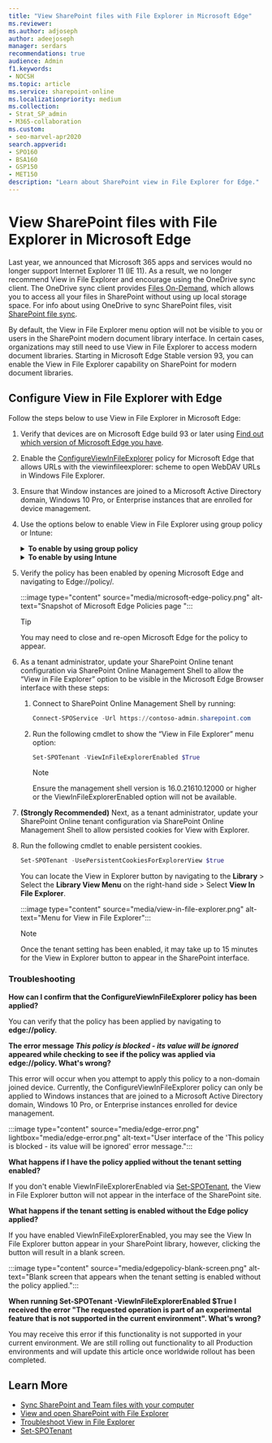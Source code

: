 ```yaml
---
title: "View SharePoint files with File Explorer in Microsoft Edge"
ms.reviewer: 
ms.author: adjoseph
author: adeejoseph
manager: serdars
recommendations: true
audience: Admin
f1.keywords:
- NOCSH
ms.topic: article
ms.service: sharepoint-online
ms.localizationpriority: medium
ms.collection:  
- Strat_SP_admin
- M365-collaboration
ms.custom:
- seo-marvel-apr2020
search.appverid:
- SPO160
- BSA160
- GSP150
- MET150
description: "Learn about SharePoint view in File Explorer for Edge."
---
```


# View SharePoint files with File Explorer in Microsoft Edge

Last year, we announced that Microsoft 365 apps and services would no longer support Internet Explorer 11 (IE 11). As a result, we no longer recommend View in File Explorer and encourage using the OneDrive sync client. The OneDrive sync client provides [Files On-Demand](https://support.office.com/article/0e6860d3-d9f3-4971-b321-7092438fb38e), which allows you to access all your files in SharePoint without using up local storage space. For info about using OneDrive to sync SharePoint files, visit [SharePoint file sync](sharepoint-sync.md).

By default, the View in File Explorer menu option will not be visible to you or users in the SharePoint modern document library interface. In certain cases, organizations may still need to use View in File Explorer to access modern document libraries. Starting in Microsoft Edge Stable version 93, you can enable the View in File Explorer capability on SharePoint for modern document libraries.

## Configure View in File Explorer with Edge

Follow the steps below to use View in File Explorer in Microsoft Edge:

1. Verify that devices are on Microsoft Edge build 93 or later using [Find out which version of Microsoft Edge you have](https://support.microsoft.com/en-us/microsoft-edge/find-out-which-version-of-microsoft-edge-you-have-c726bee8-c42e-e472-e954-4cf5123497eb).

2. Enable the [ConfigureViewInFileExplorer](/deployedge/microsoft-edge-policies#configureviewinfileexplorer) policy for Microsoft Edge that allows URLs with the viewinfileexplorer: scheme to open WebDAV URLs in Windows File Explorer.

3. Ensure that Window instances are joined to a Microsoft Active Directory domain, Windows 10 Pro, or Enterprise instances that are enrolled for device management.

4. Use the options below to enable View in File Explorer using group policy or Intune:

    <details>
        <summary><b>To enable by using group policy</b></summary>
    
    1. Configure Microsoft Edge policy settings by following the steps at [Configure Microsoft Edge policy settings on Windows](/deployedge/configure-microsoft-edge).

    2. Make sure you've downloaded the Microsoft Edge administrative template at [Download and deploy Microsoft Edge for business](https://www.microsoft.com/en-us/edge/business/download) or you may not see the policy listed.

    3. Once the template is downloaded, open the Group Policy Object Editor. Right-click **Administrative Templates** in the Computer Configuration or User Configuration node and select **Add/Remove Templates** and browse to the downloaded template.

    4. When applying the policy, ensure you update the domain to your tenant domain or use **sharepoint.com** if you plan on visiting multiple SharePoint tenants.

    5. Enabling the group policy may require a refresh of client group policy settings. After changing the group policy settings, refresh the settings. From a Command Prompt, enter **GPUpdate.exe /force**.
    
        Example below with the Group Policy value:

        `[{"cookies": ["rtFa", "FedAuth"], "domain": "sharepoint.com"}]`

        :::image type="content" source="media/edgepolicy-adeejoseph.png" alt-text="Enable Configure the View in File Explorer feature for SharePoint pages in Microsoft Edge":::
    
    </details>
    
    <details>
    <summary><b>To enable by using Intune</b></summary>
    
    - Configure Microsoft Edge policy settings by following the steps at [Configure Microsoft Edge policy settings with Microsoft Intune](/deployedge/configure-edge-with-intune).
    
    </details>

5. Verify the policy has been enabled by opening Microsoft Edge and navigating to Edge://policy/.

    :::image type="content" source="media/microsoft-edge-policy.png" alt-text="Snapshot of Microsoft Edge Policies page ":::

    > [!TIP]
    > You may need to close and re-open Microsoft Edge for the policy to appear.

6. As a tenant administrator, update your SharePoint Online tenant configuration via SharePoint Online Management Shell to allow the “View in File Explorer” option to be visible in the Microsoft Edge Browser interface with these steps:

    1. Connect to SharePoint Online Management Shell by running:

        ```PowerShell
        Connect-SPOService -Url https://contoso-admin.sharepoint.com
        ```

    1. Run the following cmdlet to show the “View in File Explorer” menu option:

        ```PowerShell
        Set-SPOTenant -ViewInFileExplorerEnabled $True
        ```
    
        > [!NOTE]
        > Ensure the management shell version is 16.0.21610.12000 or higher or the ViewInFileExplorerEnabled option will not be available.

7. **(Strongly Recommended)** Next, as a tenant administrator, update your SharePoint Online tenant configuration via SharePoint Online Management Shell to allow persisted cookies for View with Explorer.

1. Run the following cmdlet to enable persistent cookies.

    ```PowerShell
    Set-SPOTenant -UsePersistentCookiesForExplorerView $true
    ```

    You can locate the View in Explorer button by navigating to the **Library** >  Select the **Library View Menu** on the right-hand side > Select **View In File Explorer**.

    :::image type="content" source="media/view-in-file-explorer.png" alt-text="Menu for View in File Explorer":::

    > [!NOTE]
    > Once the tenant setting has been enabled, it may take up to 15 minutes for the View in Explorer button to appear in the SharePoint interface.

### Troubleshooting

**How can I confirm that the ConfigureViewInFileExplorer policy has been applied?**

You can verify that the policy has been applied by navigating to **edge://policy**.

**The error message *This policy is blocked - its value will be ignored* appeared while checking to see if the policy was applied via edge://policy. What's wrong?**

This error will occur when you attempt to apply this policy to a non-domain joined device. Currently, the ConfigureViewInFileExplorer policy can only be applied to Windows instances that are joined to a Microsoft Active Directory domain, Windows 10 Pro, or Enterprise instances enrolled for device management.

:::image type="content" source="media/edge-error.png" lightbox="media/edge-error.png" alt-text="User interface of the 'This policy is blocked - its value will be ignored' error message.":::

**What happens if I have the policy applied without the tenant setting enabled?**

If you don't enable ViewInFileExplorerEnabled via [Set-SPOTenant](/powershell/module/sharepoint-online/set-spotenant?view=sharepoint-ps), the View in File Explorer button will not appear in the interface of the SharePoint site.

**What happens if the tenant setting is enabled without the Edge policy applied?**

If you have enabled ViewInFileExplorerEnabled, you may see the View In File Explorer button appear in your SharePoint library, however, clicking the button will result in a blank screen.

:::image type="content" source="media/edgepolicy-blank-screen.png" alt-text="Blank screen that appears when the tenant setting is enabled without the policy applied.":::

**When running Set-SPOTenant -ViewInFileExplorerEnabled $True I received the error "The requested operation is part of an experimental feature that is not supported in the current environment". What's wrong?**

You may receive this error if this functionality is not supported in your current environment. We are still rolling out functionality to all Production environments and will update this article once worldwide rollout has been completed.

## Learn More

- [Sync SharePoint and Team files with your computer](https://support.microsoft.com/en-us/office/sync-sharepoint-and-teams-files-with-your-computer-6de9ede8-5b6e-4503-80b2-6190f3354a88)
- [View and open SharePoint with File Explorer](https://support.microsoft.com/en-us/office/view-and-open-sharepoint-files-with-file-explorer-66b574bb-08b4-46b6-a6a0-435fd98194cc)
- [Troubleshoot View in File Explorer](/sharepoint/troubleshoot/lists-and-libraries/troubleshoot-issues-using-open-with-explorer)
- [Set-SPOTenant](/powershell/module/sharepoint-online/set-spotenant?view=sharepoint-ps)
